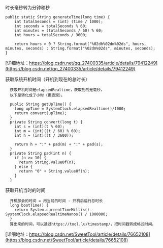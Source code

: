 
时长毫秒转为分钟和秒
```
public static String generateTime(long time) {
    int totalSeconds = (int) (time / 1000);
    int seconds = totalSeconds % 60;
    int minutes = (totalSeconds / 60) % 60;
    int hours = totalSeconds / 3600;

    return hours > 0 ? String.format("%02dh%02dm%02ds", hours, minutes, seconds) : String.format("%02dm%02ds", minutes, seconds);
}
```
[详细地址：https://blog.csdn.net/qq_27400335/article/details/79412249](https://blog.csdn.net/qq_27400335/article/details/79412249)

获取系统开机时间（开机到现在的总时长）
```
  获取开机时间是elapsedRealtime，获取到的是毫秒，
  以下是转化成了小时（更直观）。

  public String getUpTime() {
    long upTime = SystemClock.elapsedRealtime()/1000;
    return convert(upTime);
  }
  private String convert(long t) {
    int s = (int)(t % 60);
    int m = (int)((t / 60) % 60);
    int h = (int)((t / 3600));

    return h + ":" + pad(m) + ":" + pad(s);
  }
  private String pad(int n) {
    if (n >= 10) {
      return String.valueOf(n);
    } else {
      return "0" + String.valueOf(n);
    }
  }
```

获取开机当时的时间
```
  开机那会的时间 = 用当前的时间 - 开机后运行总时长
  long bootTime() {
    return System.currentTimeMillis() - SystemClock.elapsedRealtimeNanos() / 1000000;
  }
  算出来的时间，可以通过https://tool.lu/timestamp/，把时间戳转成格式时间。
```
[详细地址：https://blog.csdn.net/SweetTool/article/details/76652108](https://blog.csdn.net/SweetTool/article/details/76652108)
